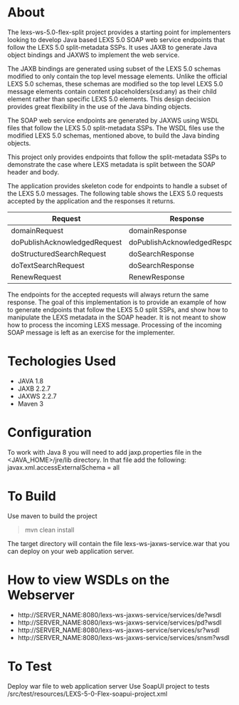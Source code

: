 About
================================================================================
The lexs-ws-5.0-flex-split project provides a starting point for implementers 
looking to develop Java based LEXS 5.0 SOAP web service endpoints that follow 
the LEXS 5.0 split-metadata SSPs. It uses JAXB to generate Java object bindings 
and JAXWS to implement the web service. 

The JAXB bindings are generated using subset of the LEXS 5.0 schemas modified to 
only contain the top level message elements. Unlike the official LEXS 5.0 
schemas, these schemas are modified so the top level LEXS 5.0 message elements 
contain content placeholders(xsd:any) as their child element rather than 
specific LEXS 5.0 elements. This design decision provides great flexibility 
in the use of the Java binding objects.

The SOAP web service endpoints are generated by JAXWS using WSDL files that 
follow the LEXS 5.0 split-metadata SSPs. The WSDL files use the modified LEXS 
5.0 schemas, mentioned above, to build the Java binding objects.

This project only provides endpoints that follow the split-metadata SSPs to 
demonstrate the case where LEXS metadata is split between the SOAP header and 
body.

The application provides skeleton code for endpoints to handle a subset of the 
LEXS 5.0 messages. The following table shows the LEXS 5.0 requests accepted by 
the application and the responses it returns.

| Request                       | Response                     |
|-------------------------------|------------------------------|
| domainRequest                 | domainResponse               |
| doPublishAcknowledgedRequest	| doPublishAcknowledgedResponse|
| doStructuredSearchRequest     | doSearchResponse             |
| doTextSearchRequest           | doSearchResponse             |
| RenewRequest                  | RenewResponse                |

The endpoints for the accepted requests will always return the same response. 
The goal of this implementation is to provide an example of how to generate 
endpoints that follow the LEXS 5.0 split SSPs, and show how to manipulate 
the LEXS metadata in the SOAP header. It is not meant to show how to process 
the incoming LEXS message. Processing of the incoming SOAP message is left as 
an exercise for the implementer.

Techologies Used
================================================================================
- JAVA 1.8
- JAXB 2.2.7
- JAXWS 2.2.7
- Maven 3

Configuration
================================================================================
To work with Java 8 you will need to add jaxp.properties file in the 
<JAVA_HOME>/jre/lib directory. In that file add the following:
javax.xml.accessExternalSchema = all

To Build
================================================================================
Use maven to build the project
> mvn clean install

The target directory will contain the file lexs-ws-jaxws-service.war that you
can deploy on your web application server.

How to view WSDLs on the Webserver
================================================================================
- http://SERVER_NAME:8080/lexs-ws-jaxws-service/services/de?wsdl
- http://SERVER_NAME:8080/lexs-ws-jaxws-service/services/pd?wsdl
- http://SERVER_NAME:8080/lexs-ws-jaxws-service/services/sr?wsdl
- http://SERVER_NAME:8080/lexs-ws-jaxws-service/services/snsm?wsdl

To Test
================================================================================
Deploy war file to web application server
Use SoapUI project to tests /src/test/resources/LEXS-5-0-Flex-soapui-project.xml